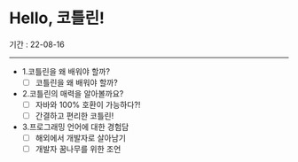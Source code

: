 # Hello, 코틀린!
기간 : 22-08-16

---

- 1.코틀린을 왜 배워야 할까?
  - [ ] 코틀린을 왜 배워야 할까?
- 2.코틀린의 매력을 알아볼까요?
  - [ ] 자바와 100% 호환이 가능하다?!
  - [ ] 간결하고 편리한 코틀린!
- 3.프로그래밍 언어에 대한 경험담
  - [ ] 해외에서 개발자로 살아남기
  - [ ] 개발자 꿈나무를 위한 조언
